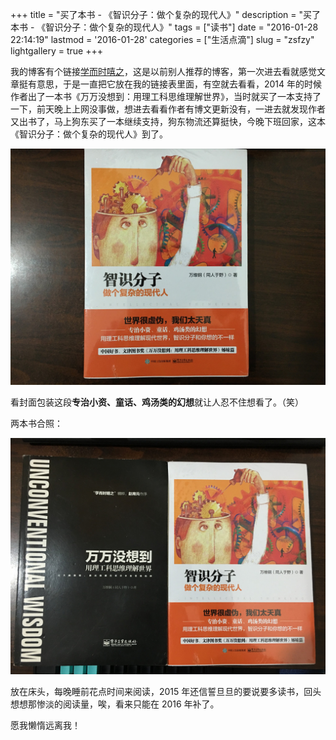+++
title = "买了本书 - 《智识分子：做个复杂的现代人》"
description = "买了本书 - 《智识分子：做个复杂的现代人》"
tags = ["读书"]
date = "2016-01-28 22:14:19"
lastmod = '2016-01-28'
categories = ["生活点滴"]
slug = "zsfzy"
lightgallery = true
+++

我的博客有个链接[学而时嘻之](http://www.geekonomics10000.com)，这是以前别人推荐的博客，第一次进去看就感觉文章挺有意思，于是一直把它放在我的链接表里面，有空就去看看，2014 年的时候作者出了一本书《万万没想到：用理工科思维理解世界》，当时就买了一本支持了一下，前天晚上上网没事做，想进去看看作者有博文更新没有，一进去就发现作者又出书了，马上狗东买了一本继续支持，狗东物流还算挺快，今晚下班回家，这本《智识分子：做个复杂的现代人》到了。

![单本](zsfz1.jpg "智识分子：做个复杂的现代人")

看封面包装这段**专治小资、童话、鸡汤类的幻想**就让人忍不住想看了。（笑）

两本书合照：

![两书合照](zsfz2.jpg "两本书合照")

放在床头，每晚睡前花点时间来阅读，2015 年还信誓旦旦的要说要多读书，回头想想那惨淡的阅读量，唉，看来只能在 2016 年补了。

愿我懒惰远离我！
